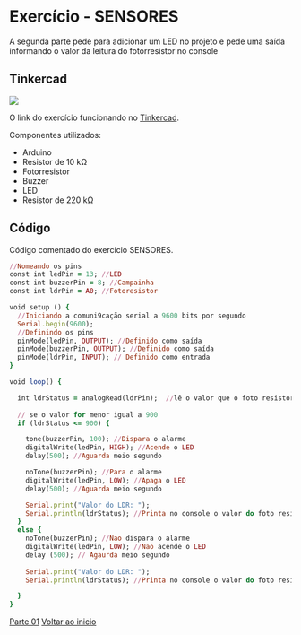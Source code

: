 # Exercício - SENSORES

A segunda parte pede para adicionar um LED no projeto e pede uma saída informando o valor da leitura do fotorresistor no console

## Tinkercad

![](https://csg.tinkercad.com/things/47HnBBpB26J/t725.png?rev=1618770255111000000&s=&v=1&type=circuits)

O link do exercício funcionando no [Tinkercad](https://www.tinkercad.com/things/47HnBBpB26J).

Componentes utilizados: 

- Arduino
- Resistor de 10 kΩ
- Fotorresistor
- Buzzer
- LED
- Resistor de 220 kΩ

## Código
Código comentado do exercício SENSORES.

````ruby
//Nomeando os pins
const int ledPin = 13; //LED
const int buzzerPin = 8; //Campainha
const int ldrPin = A0; //Fotoresistor

void setup () {
  //Iniciando a comuni9cação serial a 9600 bits por segundo
  Serial.begin(9600);
  //Definindo os pins
  pinMode(ledPin, OUTPUT); //Definido como saída
  pinMode(buzzerPin, OUTPUT); //Definido como saída
  pinMode(ldrPin, INPUT); // Definido como entrada
}

void loop() {

  int ldrStatus = analogRead(ldrPin);  //lê o valor que o foto resistor recebe e armazena
	
  // se o valor for menor igual a 900
  if (ldrStatus <= 900) {

    tone(buzzerPin, 100); //Dispara o alarme
    digitalWrite(ledPin, HIGH); //Acende o LED
    delay(500); //Aguarda meio segundo

    noTone(buzzerPin); //Para o alarme
    digitalWrite(ledPin, LOW); //Apaga o LED
    delay(500); //Aguarda meio segundo

    Serial.print("Valor do LDR: ");
    Serial.println(ldrStatus); //Printa no console o valor do foto resistor  
  }
  else {
    noTone(buzzerPin); //Nao dispara o alarme
    digitalWrite(ledPin, LOW); //Nao acende o LED
    delay (500); // Agaurda meio segundo
    
    Serial.print("Valor do LDR: ");
    Serial.println(ldrStatus); //Printa no console o valor do foto resistor  

  }
}
````
[Parte 01](https://github.com/MagdielCS/trabalho_STR/tree/main/Lab04-STR/Parte_1)
[Voltar ao inicio](https://github.com/MagdielCS/trabalho_STR)